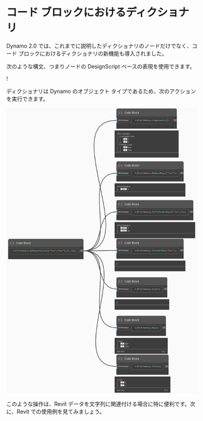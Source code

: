 # コード ブロックにおけるディクショナリ

Dynamo 2.0 では、これまでに説明したディクショナリのノードだけでなく、コード ブロックにおけるディクショナリの新機能も導入されました。

次のような構文、つまりノードの DesignScript ベースの表現を使用できます。

\![](<../images/5-5/1/what is a dictionary - what are the changes (1) (1).jpg>)

ディクショナリは Dynamo のオブジェクト タイプであるため、次のアクションを実行できます。

![](../images/5-5/3/dictionariesincb-actionswithcodeblocks.jpg)

このような操作は、Revit データを文字列に関連付ける場合に特に便利です。次に、Revit での使用例を見てみましょう。
